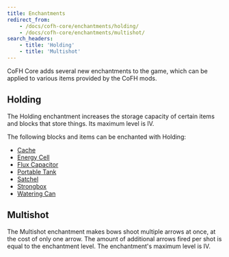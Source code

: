 ```yaml
---
title: Enchantments
redirect_from:
    - /docs/cofh-core/enchantments/holding/
    - /docs/cofh-core/enchantments/multishot/
search_headers:
    - title: 'Holding'
    - title: 'Multishot'
---
```


CoFH Core adds several new enchantments to the game, which can be applied to
various items provided by the CoFH mods.


Holding
-------
The Holding enchantment increases the storage capacity of certain items and
blocks that store things. Its maximum level is IV.

The following blocks and items can be enchanted with Holding:
* [Cache](/docs/thermal-expansion/storage/cache/)
* [Energy Cell](/docs/thermal-expansion/storage/energy-cell/)
* [Flux Capacitor](/docs/thermal-expansion/storage/flux-capacitor/)
* [Portable Tank](/docs/thermal-expansion/storage/portable-tank/)
* [Satchel](/docs/thermal-expansion/storage/satchel/)
* [Strongbox](/docs/thermal-expansion/storage/strongbox/)
* [Watering Can](/docs/thermal-cultivation/items/watering-can/)


Multishot
---------
The Multishot enchantment makes bows shoot multiple arrows at once, at the cost
of only one arrow. The amount of additional arrows fired per shot is equal to
the enchantment level. The enchantment's maximum level is IV.
